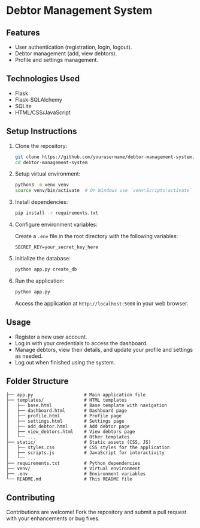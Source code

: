 # Debtor Management System

## Features

- User authentication (registration, login, logout).
- Debtor management (add, view debtors).
- Profile and settings management.

## Technologies Used

- Flask
- Flask-SQLAlchemy
- SQLite
- HTML/CSS/JavaScript

## Setup Instructions

1. Clone the repository:

   ```bash
   git clone https://github.com/yourusername/debtor-management-system.git
   cd debtor-management-system
   ```

2. Setup virtual environment:

   ```bash
   python3 -m venv venv
   source venv/bin/activate  # On Windows use `venv\Scripts\activate`
   ```

3. Install dependencies:

   ```bash
   pip install -r requirements.txt
   ```

4. Configure environment variables:

   Create a `.env` file in the root directory with the following variables:

   ```plaintext
   SECRET_KEY=your_secret_key_here
   ```

5. Initialize the database:

   ```bash
   python app.py create_db
   ```

6. Run the application:

   ```bash
   python app.py
   ```

   Access the application at `http://localhost:5000` in your web browser.

## Usage

- Register a new user account.
- Log in with your credentials to access the dashboard.
- Manage debtors, view their details, and update your profile and settings as needed.
- Log out when finished using the system.

## Folder Structure

```
├── app.py                   # Main application file
├── templates/               # HTML templates
│   ├── base.html            # Base template with navigation
│   ├── dashboard.html       # Dashboard page
│   ├── profile.html         # Profile page
│   ├── settings.html        # Settings page
│   ├── add_debtor.html      # Add debtor page
│   ├── view_debtors.html    # View debtors page
│   └── ...                  # Other templates
├── static/                  # Static assets (CSS, JS)
│   ├── styles.css           # CSS styles for the application
│   ├── scripts.js           # JavaScript for interactivity
│   └── ...
├── requirements.txt         # Python dependencies
├── venv/                    # Virtual environment
├── .env                     # Environment variables
└── README.md                # This README file
```

## Contributing

Contributions are welcome! Fork the repository and submit a pull request with your enhancements or bug fixes.

